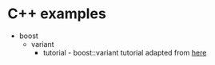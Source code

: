 # C++ examples
* boost
  * variant
    * tutorial - boost::variant tutorial adapted from [here](http://www.boost.org/doc/libs/1_55_0/doc/html/variant/tutorial.html#variant.tutorial.basic)
